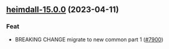 

## [heimdall-15.0.0](https://github.com/truecharts/charts/compare/heimdall-14.0.9...heimdall-15.0.0) (2023-04-11)

### Feat

- BREAKING CHANGE migrate to new common part 1 ([#7900](https://github.com/truecharts/charts/issues/7900))
  
  